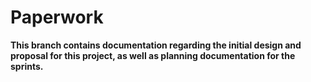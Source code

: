# Paperwork

**This branch contains documentation regarding the initial design and proposal for this project, as well as planning documentation for the sprints.**
